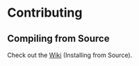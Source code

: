 # Contributing

## Compiling from Source

Check out the [Wiki](https://github.com/jasonwiguna/golang-url-shortener/wiki/Installation#building-from-source) (Installing from Source).
